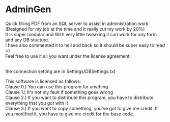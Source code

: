 # AdminGen
Quick filling PDF from an SQL server to assist in administration work (Designed for my job at the time and it really cut my work by 20%)
<br> It is super modular and With very little tweaking it can work for any form and any DB stucture. 
<br> I have also commented it to hell and back so it should be super easy to read =) 
<br> Feel free to use it all you want under the license agreement. 

<br> the connection setting are in Settings/DBSettings.txt


This software is licensed as follows:
<br>Clause 0.) You can use this program for anything
<br>Clause 1.) It's not my fault if something goes wrong
<br>Clause 2.) If you want to distribute this program, you have to distribute everything that you got with it
<br>Clause 3.) If you want to copy something, you've got to give me credit. If you modified it, you have to give me credit for the base code.

